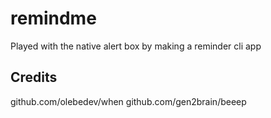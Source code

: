 # remindme
Played with the native alert box by making a reminder cli app

## Credits
github.com/olebedev/when
github.com/gen2brain/beeep
